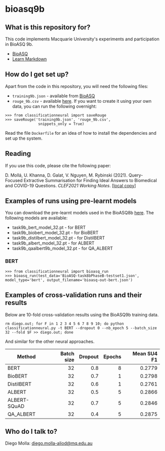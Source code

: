 # bioasq9b

## What is this repository for? ###

This code implements Macquarie University's experiments and
participation in BioASQ 9b.
* [BioASQ](http://www.bioasq.org)
* [Learn Markdown](https://bitbucket.org/tutorials/markdowndemo)

## How do I get set up? ###

Apart from the code in this repository, you will need the following files:

* `training9b.json` - available from [BioASQ](http://www.bioasq.org/)
* `rouge_9b.csv` - available [here](https://drive.google.com/drive/folders/1DxqQWO1O5nNUJ5bc3SyHzH622A8gHJM9?usp=sharing). If you want to create it using your own data, you can run the following overnight:
```
>>> from classificationneural import saveRouge
>>> saveRouge('training9b.json', 'rouge_9b.csv',
               snippets_only = True)
```

Read the file `Dockerfile` for an idea of how to install the dependencies and
set up the system.

## Reading

If you use this code, please cite the following paper:

D. Mollá, U. Khanna, D. Galat, V. Nguyen, M. Rybinski (2021). Query-Focused Extractive Summarisation for
Finding Ideal Answers to Biomedical and COVID-19
Questions. *CLEF2021 Working Notes*. [[local copy](CLEF2021Paper.pdf)]

## Examples of runs using pre-learnt models

You can download the pre-learnt models used in the BioASQ8b [here](https://drive.google.com/drive/folders/1DxqQWO1O5nNUJ5bc3SyHzH622A8gHJM9?usp=sharing). The following models are available:

* task9b_bert_model_32.pt - for BERT 
* task9b_biobert_model_32.pt - for BioBERT 
* task9b_distilbert_model_32.pt - for DistilBERT 
* task9b_albert_model_32.pt - for ALBERT
* task9b_qaalbert9b_model_32.pt - for QA_ALBERT


### BERT

```
>>> from classificationneural import bioasq_run
>>> bioasq_run(test_data='BioASQ-task8bPhaseB-testset1.json', model_type='bert', output_filename='bioasq-out-bert.json')
```



## Examples of cross-validation runs and their results

Below are 10-fold cross-validation results using the BioASQ9b training data.

```
rm diego.out; for F in 1 2 3 4 5 6 7 8 9 10; do python classificationneural.py -t BERT --dropout 0 --nb_epoch 5 --batch_size 32 --fold $F >> diego.out; done
```

And similar for the other neural approaches.

| Method | Batch size | Dropout | Epochs | Mean SU4 F1 |
| --- | ---: | ---: | ---: | ---: |
| BERT  | 32 | 0.8 | 8 | 0.2779 |  
| BioBERT | 32 | 0.7 | 1 | 0.2798 |  
| DistilBERT | 32 | 0.6 | 1 | 0.2761 | 
| ALBERT | 32 |0.5 | 5 | 0.2866 |
| ALBERT-SQuAD | 32 | 0.7 | 5 | 0.2846 |
| QA_ALBERT | 32 | 0.4 | 5 | 0.2875 |

## Who do I talk to? ###

Diego Molla: [diego.molla-aliod@mq.edu.au](mailto:diego.molla-aliod@mq.edu.au)
